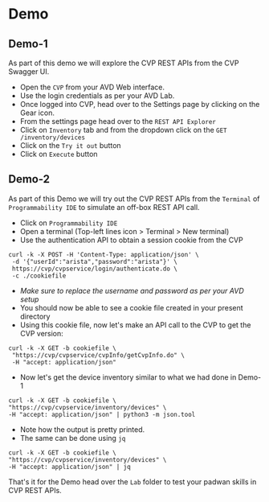 # Demo

## Demo-1

As part of this demo we will explore the CVP REST APIs from the CVP Swagger UI.

- Open the `CVP` from your AVD Web interface.
- Use the login credentials as per your AVD Lab.
- Once logged into CVP, head over to the Settings page by clicking on the Gear icon.
- From the settings page head over to the `REST API Explorer`
- Click on `Inventory` tab and from the dropdown click on the `GET /inventory/devices`
- Click on the `Try it out` button
- Click on `Execute` button

## Demo-2

As part of this Demo we will try out the CVP REST APIs from the `Terminal` of `Programmability IDE` to simulate an off-box REST API call.

- Click on `Programmability IDE`
- Open a terminal (Top-left lines icon > Terminal > New terminal)
- Use the authentication API to obtain a session cookie from the CVP

```shell
curl -k -X POST -H 'Content-Type: application/json' \
 -d '{"userId":"arista","password":"arista"}' \
 https://cvp/cvpservice/login/authenticate.do \
 -c ./cookiefile
```

- *Make sure to replace the username and password as per your AVD setup*
- You should now be able to see a cookie file created in your present directory
- Using this cookie file, now let's make an API call to the CVP to get the CVP version:

```shell
curl -k -X GET -b cookiefile \
 "https://cvp/cvpservice/cvpInfo/getCvpInfo.do" \
 -H "accept: application/json"
```

- Now let's get the device inventory similar to what we had done in Demo-1

```shell
curl -k -X GET -b cookiefile \
"https://cvp/cvpservice/inventory/devices" \
-H "accept: application/json" | python3 -m json.tool
```

- Note how the output is pretty printed.
- The same can be done using `jq`

```shell
curl -k -X GET -b cookiefile \
"https://cvp/cvpservice/inventory/devices" \
-H "accept: application/json" | jq
```

That's it for the Demo head over the `Lab` folder to test your padwan skills in CVP REST APIs.
